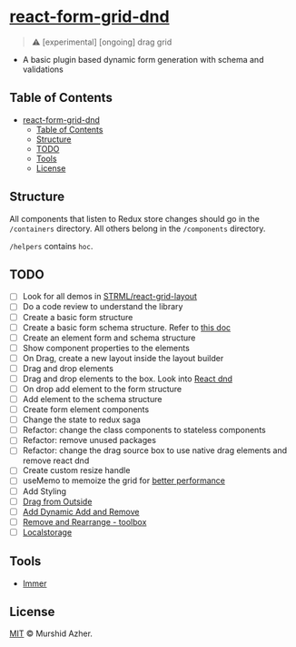 # [react-form-grid-dnd](https://github.com/murshidazher/react-form-grid-dnd)

> :warning: [experimental] [ongoing] drag grid

- A basic plugin based dynamic form generation with schema and validations

## Table of Contents

- [react-form-grid-dnd](#react-form-grid-dnd)
  - [Table of Contents](#table-of-contents)
  - [Structure](#structure)
  - [TODO](#todo)
  - [Tools](#tools)
  - [License](#license)


## Structure

All components that listen to Redux store changes should go in the `/containers` directory. All others belong in the `/components` directory.

`/helpers` contains `hoc`.

## TODO

- [ ] Look for all demos in [STRML/react-grid-layout](https://github.com/STRML/react-grid-layout#demos)
- [ ] Do a code review to understand the library
- [ ] Create a basic form structure
- [ ] Create a basic form schema structure. Refer to [this doc](https://github.com/json-schema-form/json-schema-form/wiki/Documentation)
- [ ] Create an element form and schema structure
- [ ] Show component properties to the elements
- [ ] On Drag, create a new layout inside the layout builder
- [ ] Drag and drop elements
- [ ] Drag and drop elements to the box. Look into [React dnd](https://react-dnd.github.io/react-dnd/examples/other/native-files)
- [ ] On drop add element to the form structure
- [ ] Add element to the schema structure
- [ ] Create form element components
- [ ] Change the state to redux saga
- [ ] Refactor: change the class components to stateless components
- [ ] Refactor: remove unused packages
- [ ] Refactor: change the drag source box to use native drag elements and remove react dnd
- [ ] Create custom resize handle
- [ ] useMemo to memoize the grid for [better performance](https://github.com/STRML/react-grid-layout#performance)
- [ ] Add Styling
- [ ] [Drag from Outside](https://strml.github.io/react-grid-layout/examples/15-drag-from-outside.html)
- [ ] [Add Dynamic Add and Remove](https://strml.github.io/react-grid-layout/examples/6-dynamic-add-remove.html)
- [ ] [Remove and Rearrange - toolbox](https://strml.github.io/react-grid-layout/examples/14-toolbox.html)
- [ ] [Localstorage](https://strml.github.io/react-grid-layout/examples/7-localstorage.html)

## Tools

- [Immer](https://immerjs.github.io/immer/docs/update-patterns)

## License

[MIT](https://github.com/murshidazher/react-form-grid-dnd/blob/master/LICENSE) © Murshid Azher.
